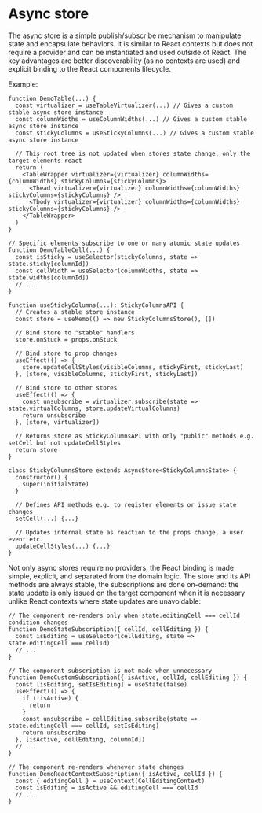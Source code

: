 # Async store

The async store is a simple publish/subscribe mechanism to manipulate state and encapsulate behaviors. It is similar to React contexts but does not require a provider and can be instantiated and used outside of React. The key advantages are better discoverability (as no contexts are used) and explicit binding to the React components lifecycle.

Example:

```
function DemoTable(...) {
  const virtualizer = useTableVirtualizer(...) // Gives a custom stable async store instance
  const columnWidths = useColumnWidths(...) // Gives a custom stable async store instance
  const stickyColumns = useStickyColumns(...) // Gives a custom stable async store instance

  // This root tree is not updated when stores state change, only the target elements react
  return (
    <TableWrapper virtualizer={virtualizer} columnWidths={columnWidths} stickyColumns={stickyColumns}>
      <Thead virtualizer={virtualizer} columnWidths={columnWidths} stickyColumns={stickyColumns} />
      <Tbody virtualizer={virtualizer} columnWidths={columnWidths} stickyColumns={stickyColumns} />
    </TableWrapper>
  )
}

// Specific elements subscribe to one or many atomic state updates
function DemoTableCell(...) {
  const isSticky = useSelector(stickyColumns, state => state.sticky[columnId])
  const cellWidth = useSelector(columnWidths, state => state.widths[columnId])
  // ...
}

function useStickyColumns(...): StickyColumnsAPI {
  // Creates a stable store instance
  const store = useMemo(() => new StickyColumnsStore(), [])

  // Bind store to "stable" handlers
  store.onStuck = props.onStuck

  // Bind store to prop changes
  useEffect(() => {
    store.updateCellStyles(visibleColumns, stickyFirst, stickyLast)
  }, [store, visibleColumns, stickyFirst, stickyLast])

  // Bind store to other stores
  useEffect(() => {
    const unsubscribe = virtualizer.subscribe(state => state.virtualColumns, store.updateVirtualColumns)
    return unsubscribe
  }, [store, virtualizer])

  // Returns store as StickyColumnsAPI with only "public" methods e.g. setCell but not updateCellStyles
  return store
}

class StickyColumnsStore extends AsyncStore<StickyColumnsState> {
  constructor() {
    super(initialState)
  }

  // Defines API methods e.g. to register elements or issue state changes
  setCell(...) {...}

  // Updates internal state as reaction to the props change, a user event etc.
  updateCellStyles(...) {...}
}
```

Not only async stores require no providers, the React binding is made simple, explicit, and separated from the domain logic. The store and its API methods are always stable, the subscriptions are done on-demand: the state update is only issued on the target component when it is necessary unlike React contexts where state updates are unavoidable:

```
// The component re-renders only when state.editingCell === cellId condition changes
function DemoStateSubscription({ cellId, cellEditing }) {
  const isEditing = useSelector(cellEditing, state => state.editingCell === cellId)
  // ...
}

// The component subscription is not made when unnecessary
function DemoCustomSubscription({ isActive, cellId, cellEditing }) {
  const [isEditing, setIsEditing] = useState(false)
  useEffect(() => {
    if (!isActive) {
      return
    }
    const unsubscribe = cellEditing.subscribe(state => state.editingCell === cellId, setIsEditing)
    return unsubscribe
  }, [isActive, cellEditing, columnId])
  // ...
}

// The component re-renders whenever state changes
function DemoReactContextSubscription({ isActive, cellId }) {
  const { editingCell } = useContext(CellEditingContext)
  const isEditing = isActive && editingCell === cellId
  // ...
}
```

